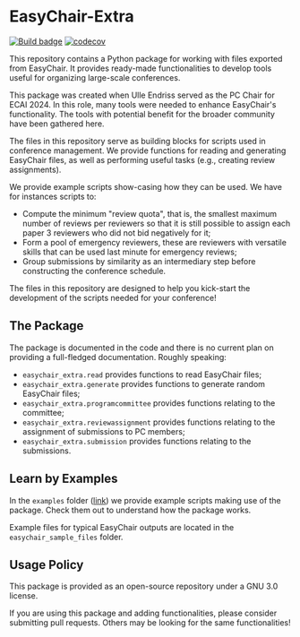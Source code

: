 # EasyChair-Extra

[![Build badge](https://github.com/COMSOC-Community/easychair-extra/workflows/build/badge.svg)](https://github.com/COMSOC-Community/easychair-extra/actions/workflows/build.yml)
[![codecov](https://codecov.io/gh/COMSOC-Community/easychair-extra/branch/main/graphs/badge.svg)](https://codecov.io/gh/COMSOC-Community/easychair-extra/tree/main)

This repository contains a Python package for working with files exported from EasyChair.
It provides ready-made functionalities to develop tools useful for organizing large-scale
conferences.

This package was created when Ulle Endriss served as the PC Chair for ECAI 2024. In this role,
many tools were needed to enhance EasyChair's functionality. The tools with potential benefit
for the broader community have been gathered here.

The files in this repository serve as building blocks for scripts used in conference management.
We provide functions for reading and generating EasyChair files, as well as performing useful
tasks (e.g., creating review assignments).

We provide example scripts show-casing how they can be used. We have for instances scripts to:

- Compute the minimum "review quota", that is, the smallest maximum number of reviews per reviewers 
so that it is still possible to assign each paper 3 reviewers who did not bid negatively for it;
- Form a pool of emergency reviewers, these are reviewers with versatile skills that can be used
last minute for emergency reviews;
- Group submissions by similarity as an intermediary step before constructing the conference schedule.

The files in this repository are designed to help you kick-start the development of the scripts 
needed for your conference!

## The Package

The package is documented in the code and there is no current plan on providing a full-fledged 
documentation. Roughly speaking:

- `easychair_extra.read` provides functions to read EasyChair files;
- `easychair_extra.generate` provides functions to generate random EasyChair files;
- `easychair_extra.programcommittee` provides functions relating to the committee;
- `easychair_extra.reviewassignment` provides functions relating to the assignment of 
submissions to PC members;
- `easychair_extra.submission` provides functions relating to the submissions.

## Learn by Examples

In the `examples` folder ([link](https://github.com/COMSOC-Community/easychair-extra/tree/main/examples))
we provide example scripts making use of the package. 
Check them out to understand how the package works.

Example files for typical EasyChair outputs are located in the `easychair_sample_files` folder.

## Usage Policy

This package is provided as an open-source repository under a GNU 3.0 license.

If you are using this package and adding functionalities, please consider submitting pull requests.
Others may be looking for the same functionalities!